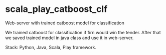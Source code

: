 # scala_play_catboost_clf
Web-server with trained catboost model for classification

We trained catboost for classification if firn would win the tender.
After that we saved trained model in java class and use it in web-server.


Stack: Python, Java, Scala, Play framework.

